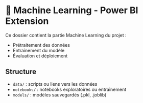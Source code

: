 # 🧠 Machine Learning - Power BI Extension

Ce dossier contient la partie Machine Learning du projet :
- Prétraitement des données
- Entraînement du modèle
- Évaluation et déploiement

## Structure

- `data/` : scripts ou liens vers les données
- `notebooks/` : notebooks exploratoires ou entraînement
- `models/` : modèles sauvegardés (.pkl, .joblib)
